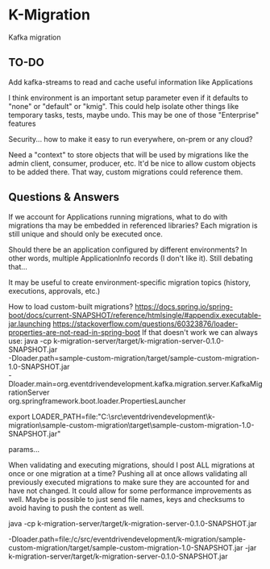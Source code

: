 # K-Migration
Kafka migration

## TO-DO
Add kafka-streams to read and cache useful information like Applications

I think environment is an important setup parameter even if it defaults to "none" or "default" or "kmig".
This could help isolate other things like temporary tasks, tests, maybe undo. 
This may be one of those "Enterprise" features

Security... how to make it easy to run everywhere, on-prem or any cloud?

Need a "context" to store objects that will be used by migrations like the admin client, consumer, producer, etc. 
It'd be nice to allow custom objects to be added there. That way, custom migrations could reference them.

## Questions & Answers
If we account for Applications running migrations, what to do with migrations tha may be embedded in referenced libraries? 
Each migration is still unique and should only be executed once.

Should there be an application configured by different environments? 
In other words, multiple ApplicationInfo records (I don't like it). Still debating that...

It may be useful to create environment-specific migration topics (history, executions, approvals, etc.)

How to load custom-built migrations?
https://docs.spring.io/spring-boot/docs/current-SNAPSHOT/reference/htmlsingle/#appendix.executable-jar.launching
https://stackoverflow.com/questions/60323876/loader-properties-are-not-read-in-spring-boot
If that doesn't work we can always use:
java -cp k-migration-server/target/k-migration-server-0.1.0-SNAPSHOT.jar \
  -Dloader.path=sample-custom-migration/target/sample-custom-migration-1.0-SNAPSHOT.jar \
  -Dloader.main=org.eventdrivendevelopment.kafka.migration.server.KafkaMigrationServer \
  org.springframework.boot.loader.PropertiesLauncher

export LOADER_PATH=file:"C:\src\eventdrivendevelopment\k-migration\sample-custom-migration\target\sample-custom-migration-1.0-SNAPSHOT.jar"

params...

When validating and executing migrations, should I post ALL migrations at once or one migration at a time?
Pushing all at once allows validating all previously executed migrations to make sure they are accounted for and have not changed.
It could allow for some performance improvements as well.
Maybe is possible to just send file names, keys and checksums to avoid having to push the content as well. 


java -cp k-migration-server/target/k-migration-server-0.1.0-SNAPSHOT.jar  

-Dloader.path=file:/c/src/eventdrivendevelopment/k-migration/sample-custom-migration/target/sample-custom-migration-1.0-SNAPSHOT.jar -jar k-migration-server/target/k-migration-server-0.1.0-SNAPSHOT.jar